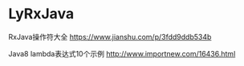 # LyRxJava

RxJava操作符大全 https://www.jianshu.com/p/3fdd9ddb534b

Java8 lambda表达式10个示例 http://www.importnew.com/16436.html
